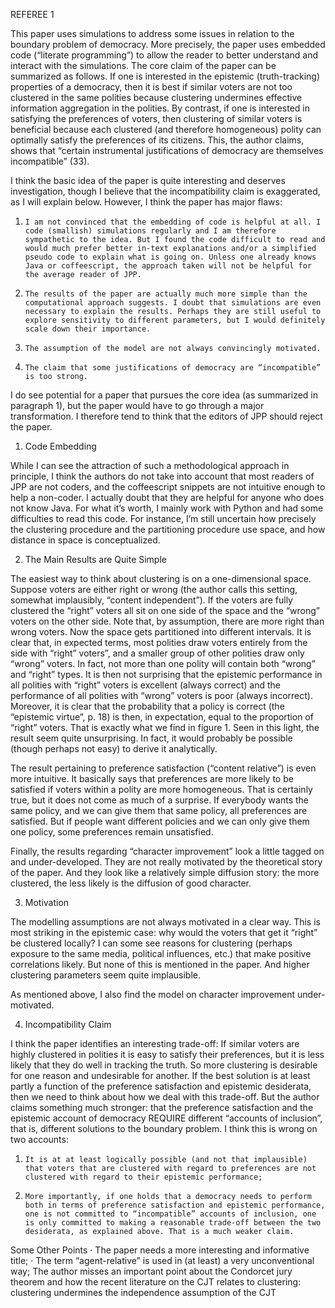 REFEREE 1
 
This paper uses simulations to address some issues in relation to the boundary problem of democracy. More precisely, the paper uses embedded code (“literate programming”) to allow the reader to better understand and interact with the simulations. The core claim of the paper can be summarized as follows. If one is interested in the epistemic (truth-tracking) properties of a democracy, then it is best if similar voters are not too clustered in the same polities because clustering undermines effective information aggregation in the polities. By contrast, if one is interested in satisfying the preferences of voters, then clustering of similar voters is beneficial because each clustered (and therefore homogeneous) polity can optimally satisfy the preferences of its citizens. This, the author claims, shows that “certain instrumental justifications of democracy are themselves incompatible” (33).
 
I think the basic idea of the paper is quite interesting and deserves investigation, though I believe that the incompatibility claim is exaggerated, as I will explain below. However, I think the paper has major flaws:

1.     I am not convinced that the embedding of code is helpful at all. I code (smallish) simulations regularly and I am therefore sympathetic to the idea. But I found the code difficult to read and would much prefer better in-text explanations and/or a simplified pseudo code to explain what is going on. Unless one already knows Java or coffeescript, the approach taken will not be helpful for the average reader of JPP.

2.     The results of the paper are actually much more simple than the computational approach suggests. I doubt that simulations are even necessary to explain the results. Perhaps they are still useful to explore sensitivity to different parameters, but I would definitely scale down their importance.

3.     The assumption of the model are not always convincingly motivated.

4.     The claim that some justifications of democracy are “incompatible” is too strong.
 
I do see potential for a paper that pursues the core idea (as summarized in paragraph 1), but the paper would have to go through a major transformation. I therefore tend to think that the editors of JPP should reject the paper.
 
1. Code Embedding
 
While I can see the attraction of such a methodological approach in principle, I think the authors do not take into account that most readers of JPP are not coders, and the coffeescript snippets are not intuitive enough to help a non-coder. I actually doubt that they are helpful for anyone who does not know Java. For what it’s worth, I mainly work with Python and had some difficulties to read this code. For instance, I’m still uncertain how precisely the clustering procedure and the partitioning procedure use space, and how distance in space is conceptualized.
 
 
2. The Main Results are Quite Simple
 
The easiest way to think about clustering is on a one-dimensional space. Suppose voters are either right or wrong (the author calls this setting, somewhat implausibly, “content independent”). If the voters are fully clustered the “right” voters all sit on one side of the space and the “wrong” voters on the other side. Note that, by assumption, there are more right than wrong voters. Now the space gets partitioned into different intervals. It is clear that, in expected terms, most polities draw voters entirely from the side with “right” voters”, and a smaller group of other polities draw only “wrong” voters. In fact, not more than one polity will contain both “wrong” and “right” types. It is then not surprising that the epistemic performance in all polities with “right” voters is excellent (always correct) and the performance of all polities with “wrong” voters is poor (always incorrect). Moreover, it is clear that the probability that a policy is correct (the “epistemic virtue”, p. 18) is then, in expectation, equal to the proportion of “right” voters. That is exactly what we find in figure 1. Seen in this light, the result seem quite unsurprising. In fact, it would probably be possible (though perhaps not easy) to derive it analytically.
 
The result pertaining to preference satisfaction (“content relative”) is even more intuitive. It basically says that preferences are more likely to be satisfied if voters within a polity are more homogeneous. That is certainly true, but it does not come as much of a surprise. If everybody wants the same policy, and we can give them that same policy, all preferences are satisfied. But if people want different policies and we can only give them one policy, some preferences remain unsatisfied.
 
Finally, the results regarding “character improvement” look a little tagged on and under-developed. They are not really motivated by the theoretical story of the paper. And they look like a relatively simple diffusion story: the more clustered, the less likely is the diffusion of good character.
 
 
3. Motivation
 
The modelling assumptions are not always motivated in a clear way. This is most striking in the epistemic case: why would the voters that get it “right” be clustered locally? I can some see reasons for clustering (perhaps exposure to the same media, political influences, etc.) that make positive correlations likely. But none of this is mentioned in the paper. And higher clustering parameters seem quite implausible.
 
As mentioned above, I also find the model on character improvement under-motivated.
 
 
4. Incompatibility Claim
 
I think the paper identifies an interesting trade-off: If similar voters are highly clustered in polities it is easy to satisfy their preferences, but it is less likely that they do well in tracking the truth. So more clustering is desirable for one reason and undesirable for another. If the best solution is at least partly a function of the preference satisfaction and epistemic desiderata, then we need to think about how we deal with this trade-off. But the author claims something much stronger: that the preference satisfaction and the epistemic account of democracy REQUIRE different “accounts of inclusion”, that is, different solutions to the boundary problem. I think this is wrong on two accounts:
1.     It is at at least logically possible (and not that implausible) that voters that are clustered with regard to preferences are not clustered with regard to their epistemic performance;
2.     More importantly, if one holds that a democracy needs to perform both in terms of preference satisfaction and epistemic performance, one is not committed to “incompatible” accounts of inclusion, one is only committed to making a reasonable trade-off between the two desiderata, as explained above. That is a much weaker claim.
 
 
Some Other Points
·      The paper needs a more interesting and informative title;
·      The term “agent-relative” is used in (at least) a very unconventional way;
The author misses an important point about the Condorcet jury theorem and how the recent literature on the CJT relates to clustering: clustering undermines the independence assumption of the CJT